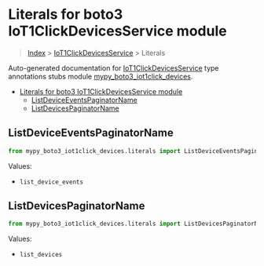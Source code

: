 # Literals for boto3 IoT1ClickDevicesService module

> [Index](..) > [IoT1ClickDevicesService](.) > Literals

Auto-generated documentation for
[IoT1ClickDevicesService](https://boto3.amazonaws.com/v1/documentation/api/1.17.71/reference/services/iot1click-devices.html#IoT1ClickDevicesService)
type annotations stubs module
[mypy_boto3_iot1click_devices](https://pypi.org/project/mypy-boto3-iot1click-devices/).

- [Literals for boto3 IoT1ClickDevicesService module](#literals-for-boto3-iot1clickdevicesservice-module)
  - [ListDeviceEventsPaginatorName](#listdeviceeventspaginatorname)
  - [ListDevicesPaginatorName](#listdevicespaginatorname)

## ListDeviceEventsPaginatorName

```python
from mypy_boto3_iot1click_devices.literals import ListDeviceEventsPaginatorName
```

Values:

- `list_device_events`

## ListDevicesPaginatorName

```python
from mypy_boto3_iot1click_devices.literals import ListDevicesPaginatorName
```

Values:

- `list_devices`
